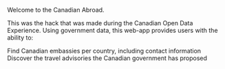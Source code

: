 
Welcome to the Canadian Abroad.

This was the hack that was made during the Canadian Open Data Experience.
Using government data, this web-app provides users with the ability to:

Find Canadian embassies per country, including contact information
Discover the travel advisories the Canadian government has proposed

